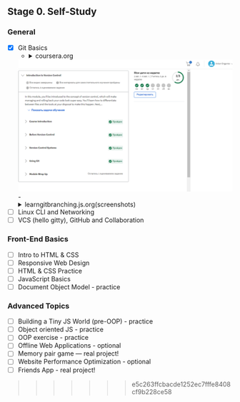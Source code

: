 ## Stage 0. Self-Study
### General
- [x] Git Basics
  - <details><summary>coursera.org</summary>
  <img src="./img/stage0/coursera.png">
  </details>
  - <details>
        <summary>learngitbranching.js.org(screenshots)</summary>
        <img src="./img/stage0/git.png">        
        <img src="./img/stage0/git2.png">
    </details>
- [ ] Linux CLI and Networking
- [ ] VCS (hello gitty), GitHub and Collaboration
### Front-End Basics
- [ ] Intro to HTML & CSS
- [ ] Responsive Web Design
- [ ] HTML & CSS Practice
- [ ] JavaScript Basics
- [ ] Document Object Model - practice
### Advanced Topics
- [ ] Building a Tiny JS World (pre-OOP) - practice
- [ ] Object oriented JS - practice
- [ ] OOP exercise - practice
- [ ] Offline Web Applications - optional
- [ ] Memory pair game — real project!
- [ ] Website Performance Optimization - optional
- [ ] Friends App - real project!
>>>>>>> e5c263ffcbacde1252ec7fffe8408cf9b228ce58
